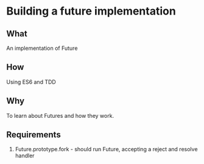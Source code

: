 # Building a future implementation


## What

An implementation of Future

## How

Using ES6 and TDD

## Why

To learn about Futures and how they work.

## Requirements

1. Future.prototype.fork - should run Future, accepting a reject and resolve handler
